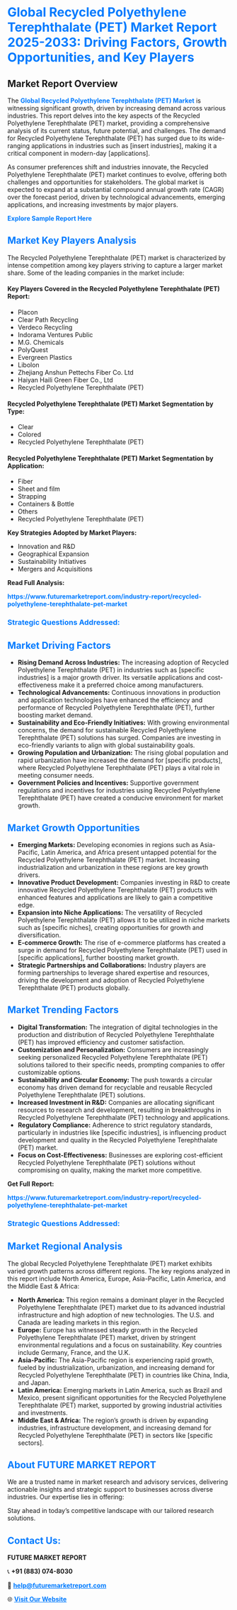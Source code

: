 <h1 style="color: #007BFF;">Global Recycled Polyethylene Terephthalate (PET) Market Report 2025-2033: Driving Factors, Growth Opportunities, and Key Players</h1>

<section id="overview">
<h2>Market Report Overview</h2>
<p>The <a href="https://www.futuremarketreport.com/industry-report/recycled-polyethylene-terephthalate-pet-market" style="color: #007BFF; text-decoration: none;"><strong>Global Recycled Polyethylene Terephthalate (PET) Market</strong></a> is witnessing significant growth, driven by increasing demand across various industries. This report delves into the key aspects of the Recycled Polyethylene Terephthalate (PET) market, providing a comprehensive analysis of its current status, future potential, and challenges. The demand for Recycled Polyethylene Terephthalate (PET) has surged due to its wide-ranging applications in industries such as [insert industries], making it a critical component in modern-day [applications].</p>
<p>As consumer preferences shift and industries innovate, the Recycled Polyethylene Terephthalate (PET) market continues to evolve, offering both challenges and opportunities for stakeholders. The global market is expected to expand at a substantial compound annual growth rate (CAGR) over the forecast period, driven by technological advancements, emerging applications, and increasing investments by major players.</p>
</section>

<section id="overview">
<p><a href="https://www.futuremarketreport.com/request-sample/reportId=107963" style="color: #007BFF; text-decoration: none;"><strong>Explore Sample Report Here</strong></a></p>
</section>

<section id="key-players">
<h2 style="color: #007BFF;">Market Key Players Analysis</h2>
<p>The Recycled Polyethylene Terephthalate (PET) market is characterized by intense competition among key players striving to capture a larger market share. Some of the leading companies in the market include:</p>
<h4>Key Players Covered in the Recycled Polyethylene Terephthalate (PET) Report:</h4>
<ul><li>Placon</li><li>Clear Path Recycling</li><li>Verdeco Recycling</li><li>Indorama Ventures Public</li><li>M.G. Chemicals</li><li>PolyQuest</li><li>Evergreen Plastics</li><li>Libolon</li><li>Zhejiang Anshun Pettechs Fiber Co. Ltd</li><li>Haiyan Haili Green Fiber Co., Ltd</li><li>Recycled Polyethylene Terephthalate (PET)</li></ul>
<h4>Recycled Polyethylene Terephthalate (PET) Market Segmentation by Type:</h4>
<ul><li>Clear</li><li>Colored</li><li>Recycled Polyethylene Terephthalate (PET)</li></ul>

<h4>Recycled Polyethylene Terephthalate (PET) Market Segmentation by Application:</h4>
<ul><li>Fiber</li><li>Sheet and film</li><li>Strapping</li><li>Containers &amp; Bottle</li><li>Others</li><li>Recycled Polyethylene Terephthalate (PET)</li></ul>
<p><strong>Key Strategies Adopted by Market Players:</strong></p>
<ul>
<li>Innovation and R&D</li>
<li>Geographical Expansion</li>
<li>Sustainability Initiatives</li>
<li>Mergers and Acquisitions</li>
</ul>
</section>

<section>
<p><strong>Read Full Analysis: </strong></p><a href="https://www.futuremarketreport.com/industry-report/recycled-polyethylene-terephthalate-pet-market" style="color: #007BFF; text-decoration: none;"><strong>https://www.futuremarketreport.com/industry-report/recycled-polyethylene-terephthalate-pet-market</strong></a>
<h3 style="color: #007BFF;">Strategic Questions Addressed:</h3>
</section>

<section id="driving-factors">
<h2 style="color: #007BFF;">Market Driving Factors</h2>
<ul>
<li><strong>Rising Demand Across Industries:</strong> The increasing adoption of Recycled Polyethylene Terephthalate (PET) in industries such as [specific industries] is a major growth driver. Its versatile applications and cost-effectiveness make it a preferred choice among manufacturers.</li>
<li><strong>Technological Advancements:</strong> Continuous innovations in production and application technologies have enhanced the efficiency and performance of Recycled Polyethylene Terephthalate (PET), further boosting market demand.</li>
<li><strong>Sustainability and Eco-Friendly Initiatives:</strong> With growing environmental concerns, the demand for sustainable Recycled Polyethylene Terephthalate (PET) solutions has surged. Companies are investing in eco-friendly variants to align with global sustainability goals.</li>
<li><strong>Growing Population and Urbanization:</strong> The rising global population and rapid urbanization have increased the demand for [specific products], where Recycled Polyethylene Terephthalate (PET) plays a vital role in meeting consumer needs.</li>
<li><strong>Government Policies and Incentives:</strong> Supportive government regulations and incentives for industries using Recycled Polyethylene Terephthalate (PET) have created a conducive environment for market growth.</li>
</ul>
</section>

<section id="growth-opportunities">
<h2 style="color: #007BFF;">Market Growth Opportunities</h2>
<ul>
<li><strong>Emerging Markets:</strong> Developing economies in regions such as Asia-Pacific, Latin America, and Africa present untapped potential for the Recycled Polyethylene Terephthalate (PET) market. Increasing industrialization and urbanization in these regions are key growth drivers.</li>
<li><strong>Innovative Product Development:</strong> Companies investing in R&D to create innovative Recycled Polyethylene Terephthalate (PET) products with enhanced features and applications are likely to gain a competitive edge.</li>
<li><strong>Expansion into Niche Applications:</strong> The versatility of Recycled Polyethylene Terephthalate (PET) allows it to be utilized in niche markets such as [specific niches], creating opportunities for growth and diversification.</li>
<li><strong>E-commerce Growth:</strong> The rise of e-commerce platforms has created a surge in demand for Recycled Polyethylene Terephthalate (PET) used in [specific applications], further boosting market growth.</li>
<li><strong>Strategic Partnerships and Collaborations:</strong> Industry players are forming partnerships to leverage shared expertise and resources, driving the development and adoption of Recycled Polyethylene Terephthalate (PET) products globally.</li>
</ul>
</section>

<section id="trending-factors">
<h2 style="color: #007BFF;">Market Trending Factors</h2>
<ul>
<li><strong>Digital Transformation:</strong> The integration of digital technologies in the production and distribution of Recycled Polyethylene Terephthalate (PET) has improved efficiency and customer satisfaction.</li>
<li><strong>Customization and Personalization:</strong> Consumers are increasingly seeking personalized Recycled Polyethylene Terephthalate (PET) solutions tailored to their specific needs, prompting companies to offer customizable options.</li>
<li><strong>Sustainability and Circular Economy:</strong> The push towards a circular economy has driven demand for recyclable and reusable Recycled Polyethylene Terephthalate (PET) solutions.</li>
<li><strong>Increased Investment in R&D:</strong> Companies are allocating significant resources to research and development, resulting in breakthroughs in Recycled Polyethylene Terephthalate (PET) technology and applications.</li>
<li><strong>Regulatory Compliance:</strong> Adherence to strict regulatory standards, particularly in industries like [specific industries], is influencing product development and quality in the Recycled Polyethylene Terephthalate (PET) market.</li>
<li><strong>Focus on Cost-Effectiveness:</strong> Businesses are exploring cost-efficient Recycled Polyethylene Terephthalate (PET) solutions without compromising on quality, making the market more competitive.</li>
</ul>
</section>

<section>
<p><strong>Get Full Report: </strong></p><a href="https://www.futuremarketreport.com/industry-report/recycled-polyethylene-terephthalate-pet-market" style="color: #007BFF; text-decoration: none;"><strong>https://www.futuremarketreport.com/industry-report/recycled-polyethylene-terephthalate-pet-market</strong></a>
<h3 style="color: #007BFF;">Strategic Questions Addressed:</h3>
</section>


<section id="regional-analysis">
<h2 style="color: #007BFF;">Market Regional Analysis</h2>
<p>The global Recycled Polyethylene Terephthalate (PET) market exhibits varied growth patterns across different regions. The key regions analyzed in this report include North America, Europe, Asia-Pacific, Latin America, and the Middle East & Africa:</p>
<ul>
<li><strong>North America:</strong> This region remains a dominant player in the Recycled Polyethylene Terephthalate (PET) market due to its advanced industrial infrastructure and high adoption of new technologies. The U.S. and Canada are leading markets in this region.</li>
<li><strong>Europe:</strong> Europe has witnessed steady growth in the Recycled Polyethylene Terephthalate (PET) market, driven by stringent environmental regulations and a focus on sustainability. Key countries include Germany, France, and the U.K.</li>
<li><strong>Asia-Pacific:</strong> The Asia-Pacific region is experiencing rapid growth, fueled by industrialization, urbanization, and increasing demand for Recycled Polyethylene Terephthalate (PET) in countries like China, India, and Japan.</li>
<li><strong>Latin America:</strong> Emerging markets in Latin America, such as Brazil and Mexico, present significant opportunities for the Recycled Polyethylene Terephthalate (PET) market, supported by growing industrial activities and investments.</li>
<li><strong>Middle East & Africa:</strong> The region’s growth is driven by expanding industries, infrastructure development, and increasing demand for Recycled Polyethylene Terephthalate (PET) in sectors like [specific sectors].</li>
</ul>
</section>

<footer>
<h2 style="color: #007BFF;">About FUTURE MARKET REPORT</h2>
<p>We are a trusted name in market research and advisory services, delivering actionable insights and strategic support to businesses across diverse industries. Our expertise lies in offering:</p>

<p>Stay ahead in today’s competitive landscape with our tailored research solutions.</p>

<h2 style="color: #007BFF;">Contact Us:</h2>
<p><strong>FUTURE MARKET REPORT</strong></p>
<p>📞 <strong>+91 (883) 074-8030</strong></p>
<p>📧 <strong><a href="mailto:help@futuremarketreport.com" style="color: #007BFF;">help@futuremarketreport.com</a></strong></p>
<p>🌐 <strong><a href="https://www.futuremarketreport.com/" style="color: #007BFF;">Visit Our Website</a></strong></p>
</footer>